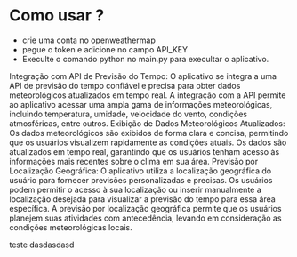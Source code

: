 # Como usar ? 
- crie uma conta no openweathermap
- pegue o token e adicione no campo API_KEY
- Execulte o comando python no main.py para execultar o aplicativo.

Integração com API de Previsão do Tempo:
O aplicativo se integra a uma API de previsão do tempo confiável e precisa para obter dados meteorológicos atualizados em tempo real.
A integração com a API permite ao aplicativo acessar uma ampla gama de informações meteorológicas, incluindo temperatura, umidade, velocidade do vento, condições atmosféricas, entre outros.
Exibição de Dados Meteorológicos Atualizados:
Os dados meteorológicos são exibidos de forma clara e concisa, permitindo que os usuários visualizem rapidamente as condições atuais.
Os dados são atualizados em tempo real, garantindo que os usuários tenham acesso às informações mais recentes sobre o clima em sua área.
Previsão por Localização Geográfica:
O aplicativo utiliza a localização geográfica do usuário para fornecer previsões personalizadas e precisas.
Os usuários podem permitir o acesso à sua localização ou inserir manualmente a localização desejada para visualizar a previsão do tempo para essa área específica.
A previsão por localização geográfica permite que os usuários planejem suas atividades com antecedência, levando em consideração as condições meteorológicas locais.

teste dasdasdasd

